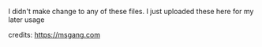 I didn't make change to any of these files. I just uploaded these here for my later usage





credits: https://msgang.com
